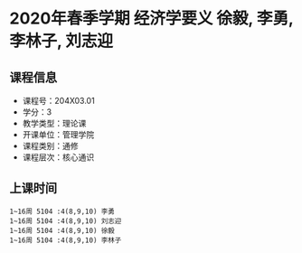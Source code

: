 # 2020年春季学期 经济学要义 徐毅, 李勇, 李林子, 刘志迎






## 课程信息

- 课程号：204X03.01
- 学分：3
- 教学类型：理论课
- 开课单位：管理学院
- 课程类别：通修
- 课程层次：核心通识

## 上课时间

```
1~16周 5104 :4(8,9,10) 李勇
1~16周 5104 :4(8,9,10) 刘志迎
1~16周 5104 :4(8,9,10) 徐毅
1~16周 5104 :4(8,9,10) 李林子
```

